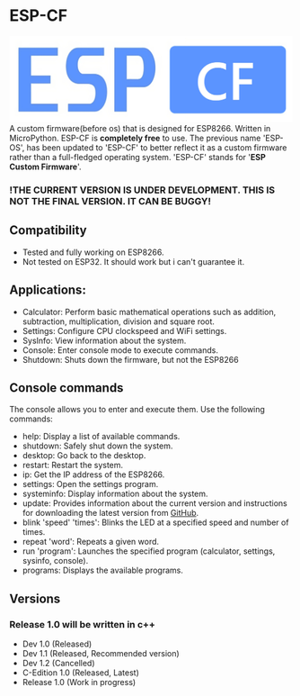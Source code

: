 # ESP-CF
![Logo of ESP-CF](https://github.com/Pepe-57/esp-cf/blob/main/esp-cf_logo.jpg)
A custom firmware(before os) that is designed for ESP8266. Written in MicroPython. ESP-CF is __completely free__ to use. The previous name 'ESP-OS', has been updated to 'ESP-CF' to better reflect it as a custom firmware rather than a full-fledged operating system. 'ESP-CF' stands for '__ESP Custom Firmware__'. 
### !THE CURRENT VERSION IS UNDER DEVELOPMENT. THIS IS NOT THE FINAL VERSION. IT CAN BE BUGGY!
## Compatibility
- Tested and fully working on ESP8266.
- Not tested on ESP32. It should work but i can't guarantee it.
## Applications:
- Calculator: Perform basic mathematical operations such as addition, subtraction, multiplication, division and square root.
- Settings: Configure CPU clockspeed and WiFi settings.
- SysInfo: View information about the system.
- Console: Enter console mode to execute commands.
- Shutdown: Shuts down the firmware, but not the ESP8266
## Console commands
The console allows you to enter and execute them. Use the following commands:
- help: Display a list of available commands.
- shutdown: Safely shut down the system.
- desktop: Go back to the desktop.
- restart: Restart the system.
- ip: Get the IP address of the ESP8266.
- settings: Open the settings program.
- systeminfo: Display information about the system.
- update: Provides information about the current version and instructions for downloading the latest version from [GitHub](https://github.com/Pepe-57/esp-cf).
- blink 'speed' 'times': Blinks the LED at a specified speed and number of times.
- repeat 'word': Repeats a given word.
- run 'program': Launches the specified program (calculator, settings, sysinfo, console).
- programs: Displays the available programs.
## Versions
### Release 1.0 will be written in c++
- Dev 1.0 (Released)
- Dev 1.1 (Released, Recommended version)
- Dev 1.2 (Cancelled)
- C-Edition 1.0 (Released, Latest)
- Release 1.0 (Work in progress)
